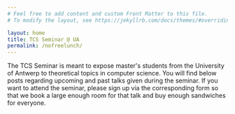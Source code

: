 ```yaml
---
# Feel free to add content and custom Front Matter to this file.
# To modify the layout, see https://jekyllrb.com/docs/themes/#overriding-theme-defaults

layout: home
title: TCS Seminar @ UA
permalink: /nofreelunch/
---
```


The TCS Seminar is meant to expose master's students from the University of
Antwerp to theoretical topics in computer science. You will find below posts
regarding upcoming and past talks given during the seminar. If you want to
attend the seminar, please sign up via the corresponding form so that we book
a large enough room for that talk and buy enough sandwiches for everyone.
